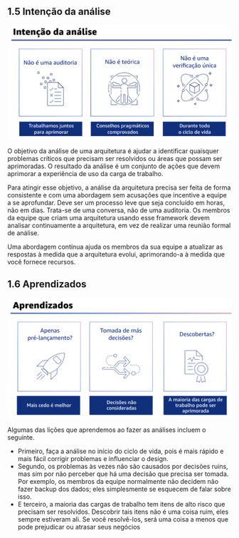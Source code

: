 ## 1.5 Intenção da análise

![alt text](image-1.png)

O objetivo da análise de uma arquitetura é ajudar a identificar quaisquer problemas críticos que precisam ser resolvidos ou áreas que possam ser aprimoradas. O resultado da análise é um conjunto de ações que devem aprimorar a experiência de uso da carga de trabalho.

Para atingir esse objetivo, a análise da arquitetura precisa ser feita de forma consistente e com uma abordagem sem acusações que incentive a equipe a se aprofundar. Deve ser um processo leve que seja concluído em horas, não em dias. Trata-se de uma conversa, não de uma auditoria. Os membros da equipe que criam uma arquitetura usando esse framework devem analisar continuamente a arquitetura, em vez de realizar uma reunião formal de análise.

Uma abordagem contínua ajuda os membros da sua equipe a atualizar as respostas à medida que a arquitetura evolui, aprimorando-a à medida que você fornece recursos.

## 1.6 Aprendizados

![alt text](image-2.png)

Algumas das lições que aprendemos ao fazer as análises incluem o seguinte.

- Primeiro, faça a análise no início do ciclo de vida, pois é mais rápido e mais fácil corrigir problemas e influenciar o design. 
- Segundo, os problemas às vezes não são causados por decisões ruins, mas sim por não perceber que há uma decisão que precisa ser tomada. Por exemplo, os membros da equipe normalmente não decidem não fazer backup dos dados; eles simplesmente se esquecem de falar sobre isso. 
- E terceiro, a maioria das cargas de trabalho tem itens de alto risco que precisam ser resolvidos. Descobrir tais itens não é uma coisa ruim, eles sempre estiveram ali. Se você resolvê-los, será uma coisa a menos que pode prejudicar ou atrasar seus negócios
